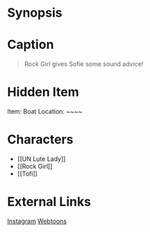 # Synopsis


# Caption
> Rock Girl gives Sofie some sound advice!

# Hidden Item
Item: Boat
Location: ~~~~

# Characters
* [[UN Lute Lady]]
* [[Rock Girl]]
* [[Tofi]]

# External Links
[Instagram](https://www.instagram.com/p/B6Ug3qPjg6c/)
[Webtoons](https://www.webtoons.com/en/challenge/twistwood-tales/24-some-sound-advice/viewer?title_no=344740&episode_no=27)